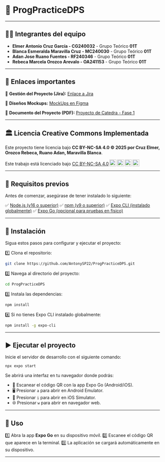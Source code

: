 # 🌟 ProgPracticeDPS

---

## 🧑‍💻 Integrantes del equipo

- **Elmer Antonio Cruz García - CG240032** - Grupo Teórico **01T**
- **Blanca Esmeralda Maravilla Cruz - MC240030** - Grupo Teórico **01T**
- **Adan Jose Ruano Fuentes - RF240346** - Grupo Teórico **01T**
- **Rebeca Marcela Orozco Arevalo - OA241153** - Grupo Teórico **01T**

---

## 🔗 Enlaces importantes

📌 **Gestión del Proyecto (Jira):** [Enlace a Jira](https://elmer06cru.atlassian.net/jira/core/projects/PDCD/board)

📌 **Diseños Mockups:** [MockUps en Figma](https://www.figma.com/design/9ySzJIC4WoWSSgYXnaz3pq/ProgPractice?node-id=0-1&p=f&t=56XKcwEtE3sKzddR-0)

📌 **Documento del Proyecto (PDF):** [Proyecto de Catedra - Fase 1](--)

---

## 🏛️ Licencia Creative Commons Implementada

Este proyecto tiene licencia bajo **CC BY-NC-SA 4.0 © 2025 por Cruz Elmer, Orozco Rebeca, Ruano Adan, Maravilla Blanca**.

<p xmlns:cc="http://creativecommons.org/ns#" >Este trabajo está licenciado bajo <a href="https://creativecommons.org/licenses/by-nc-sa/4.0/?ref=chooser-v1" target="_blank" rel="license noopener noreferrer" style="display:inline-block;">CC BY-NC-SA 4.0<img style="height:22px!important;margin-left:3px;vertical-align:text-bottom;" src="https://mirrors.creativecommons.org/presskit/icons/cc.svg?ref=chooser-v1" alt=""><img style="height:22px!important;margin-left:3px;vertical-align:text-bottom;" src="https://mirrors.creativecommons.org/presskit/icons/by.svg?ref=chooser-v1" alt=""><img style="height:22px!important;margin-left:3px;vertical-align:text-bottom;" src="https://mirrors.creativecommons.org/presskit/icons/nc.svg?ref=chooser-v1" alt=""><img style="height:22px!important;margin-left:3px;vertical-align:text-bottom;" src="https://mirrors.creativecommons.org/presskit/icons/sa.svg?ref=chooser-v1" alt=""></a></p>

---

## 📌 Requisitos previos

Antes de comenzar, asegúrase de tener instalado lo siguiente:

✅ [Node.js (v16 o superior)](https://nodejs.org/)
✅ [npm (v9 o superior)](https://www.npmjs.com/)
✅ [Expo CLI (instalado globalmente)](https://docs.expo.dev/get-started/installation/)
✅ [Expo Go (opcional para pruebas en físico)](https://expo.dev/client)

---

## 🚀 Instalación

Sigua estos pasos para configurar y ejecutar el proyecto:

1️⃣ Clona el repositorio:
```sh
git clone https://github.com/AntonySP22/ProgPracticeDPS.git
```
2️⃣ Navega al directorio del proyecto:
```sh
cd ProgPracticeDPS
```
3️⃣ Instala las dependencias:
```sh
npm install
```
4️⃣ Si no tienes Expo CLI instalado globalmente:
```sh
npm install -g expo-cli
```

---

## ▶️ Ejecutar el proyecto

Inicie el servidor de desarrollo con el siguiente comando:
```sh
npx expo start
```
Se abrirá una interfaz en tu navegador donde podrás:
- 📱 Escanear el código QR con la app Expo Go (Android/iOS).
- 🖥️ Presionar `a` para abrir en Android Emulator.
- 🍏 Presionar `i` para abrir en iOS Simulator.
- 🌐 Presionar `w` para abrir en navegador web.

---

## 📱 Uso

1️⃣ Abra la app **Expo Go** en su dispositivo móvil.
2️⃣ Escanee el código QR que aparece en la terminal.
3️⃣ La aplicación se cargará automáticamente en su dispositivo.

---
